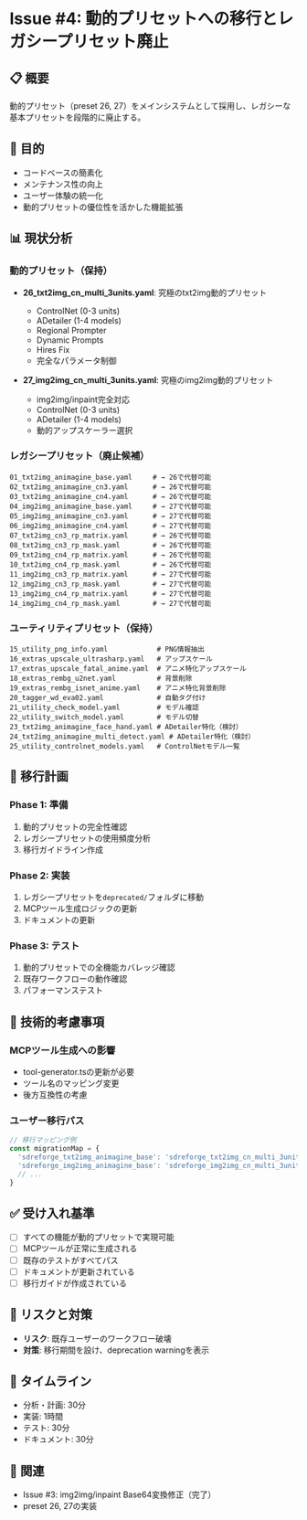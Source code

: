 # Issue #4: 動的プリセットへの移行とレガシープリセット廃止

## 📋 概要
動的プリセット（preset 26, 27）をメインシステムとして採用し、レガシーな基本プリセットを段階的に廃止する。

## 🎯 目的
- コードベースの簡素化
- メンテナンス性の向上
- ユーザー体験の統一化
- 動的プリセットの優位性を活かした機能拡張

## 📊 現状分析

### 動的プリセット（保持）
- **26_txt2img_cn_multi_3units.yaml**: 究極のtxt2img動的プリセット
  - ControlNet (0-3 units)
  - ADetailer (1-4 models)
  - Regional Prompter
  - Dynamic Prompts
  - Hires Fix
  - 完全なパラメータ制御

- **27_img2img_cn_multi_3units.yaml**: 究極のimg2img動的プリセット
  - img2img/inpaint完全対応
  - ControlNet (0-3 units)
  - ADetailer (1-4 models)
  - 動的アップスケーラー選択

### レガシープリセット（廃止候補）
```
01_txt2img_animagine_base.yaml     # → 26で代替可能
02_txt2img_animagine_cn3.yaml      # → 26で代替可能
03_txt2img_animagine_cn4.yaml      # → 26で代替可能
04_img2img_animagine_base.yaml     # → 27で代替可能
05_img2img_animagine_cn3.yaml      # → 27で代替可能
06_img2img_animagine_cn4.yaml      # → 27で代替可能
07_txt2img_cn3_rp_matrix.yaml      # → 26で代替可能
08_txt2img_cn3_rp_mask.yaml        # → 26で代替可能
09_txt2img_cn4_rp_matrix.yaml      # → 26で代替可能
10_txt2img_cn4_rp_mask.yaml        # → 26で代替可能
11_img2img_cn3_rp_matrix.yaml      # → 27で代替可能
12_img2img_cn3_rp_mask.yaml        # → 27で代替可能
13_img2img_cn4_rp_matrix.yaml      # → 27で代替可能
14_img2img_cn4_rp_mask.yaml        # → 27で代替可能
```

### ユーティリティプリセット（保持）
```
15_utility_png_info.yaml            # PNG情報抽出
16_extras_upscale_ultrasharp.yaml   # アップスケール
17_extras_upscale_fatal_anime.yaml  # アニメ特化アップスケール
18_extras_rembg_u2net.yaml          # 背景削除
19_extras_rembg_isnet_anime.yaml    # アニメ特化背景削除
20_tagger_wd_eva02.yaml             # 自動タグ付け
21_utility_check_model.yaml         # モデル確認
22_utility_switch_model.yaml        # モデル切替
23_txt2img_animagine_face_hand.yaml # ADetailer特化（検討）
24_txt2img_animagine_multi_detect.yaml # ADetailer特化（検討）
25_utility_controlnet_models.yaml   # ControlNetモデル一覧
```

## 🔄 移行計画

### Phase 1: 準備
1. 動的プリセットの完全性確認
2. レガシープリセットの使用頻度分析
3. 移行ガイドライン作成

### Phase 2: 実装
1. レガシープリセットを`deprecated/`フォルダに移動
2. MCPツール生成ロジックの更新
3. ドキュメントの更新

### Phase 3: テスト
1. 動的プリセットでの全機能カバレッジ確認
2. 既存ワークフローの動作確認
3. パフォーマンステスト

## 📝 技術的考慮事項

### MCPツール生成への影響
- tool-generator.tsの更新が必要
- ツール名のマッピング変更
- 後方互換性の考慮

### ユーザー移行パス
```typescript
// 移行マッピング例
const migrationMap = {
  'sdreforge_txt2img_animagine_base': 'sdreforge_txt2img_cn_multi_3units',
  'sdreforge_img2img_animagine_base': 'sdreforge_img2img_cn_multi_3units',
  // ...
}
```

## ✅ 受け入れ基準
- [ ] すべての機能が動的プリセットで実現可能
- [ ] MCPツールが正常に生成される
- [ ] 既存のテストがすべてパス
- [ ] ドキュメントが更新されている
- [ ] 移行ガイドが作成されている

## 🚨 リスクと対策
- **リスク**: 既存ユーザーのワークフロー破壊
- **対策**: 移行期間を設け、deprecation warningを表示

## 📅 タイムライン
- 分析・計画: 30分
- 実装: 1時間
- テスト: 30分
- ドキュメント: 30分

## 🔗 関連
- Issue #3: img2img/inpaint Base64変換修正（完了）
- preset 26, 27の実装